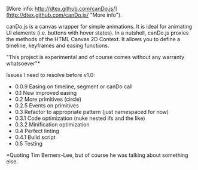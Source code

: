 [More info: http://dtex.github.com/canDo.js/](http://dtex.github.com/canDo.js/ "More info").

canDo.js is a canvas wrapper for simple animations. It is ideal for animating UI elements (i.e. buttons with hover states). In a nutshell, canDo.js proxies the methods of the HTML Canvas 2D Context. It allows you to define a timeline, keyframes and easing functions.

"This project is experimental and of course comes without any warranty whatsoever"*

Issues I need to resolve before v1.0:

* 0.0.9 Easing on timeline, segment or canDo call
* 0.1 New improved easing
* 0.2 More primitives (circle)
* 0.2.5 Events on primitives
* 0.3 Refactor to appropriate pattern (just namespaced for now)
* 0.3.1 Code optimization (nuke nested ifs and the like)
* 0.3.2 Minification optimization
* 0.4 Perfect linting
* 0.4.1 Build script
* 0.5 Testing

*Quoting Tim Berners-Lee, but of course he was talking about something else.